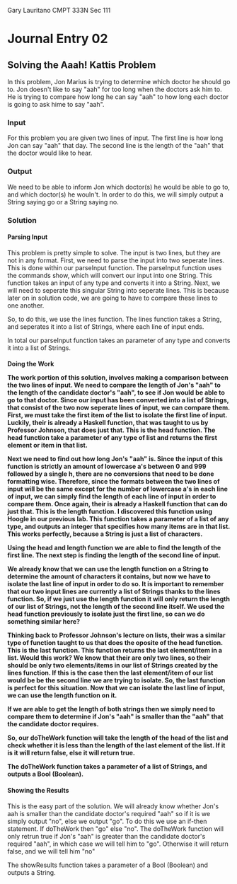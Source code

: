 Gary Lauritano
CMPT 333N Sec 111

<h1>Journal Entry 02</h1>

<h2>Solving the Aaah! Kattis Problem</h2>

In this problem, Jon Marius is trying to determine which doctor he should go to. Jon doesn't like to say "aah" for too long when the doctors ask him to. He is trying to compare how long he can say "aah" to how long each doctor is going to ask hime to say "aah".

<h3>Input</h3> 

For this problem you are given two lines of input. The first line is how long Jon can say "aah" that day. The second line is the length of the "aah" that the doctor would like to hear. 

<h3>Output</h3>

We need to be able to inform Jon which doctor(s) he would be able to go to, and which doctor(s) he wouln't. In order to do this, we will simply output a String saying go or a String saying no. 

<h3>Solution</h3> 

<h4>Parsing Input</h4>

This problem is pretty simple to solve. The input is two lines, but they are not in any format. First, we need to parse the input into two seperate lines. This is done within our parseInput function. The parseInput function uses the commands show, which will convert our input into one String. This function takes an input of any type and converts it into a String. Next, we will need to seperate this singular String into seperate lines. This is because later on in solution code, we are going to have to compare these lines to one another.

So, to do this, we use the lines function. The lines function takes a String, and seperates it into a list of Strings, where each line of input ends. 

In total our parseInput function takes an parameter of any type and converts it into a list of Strings. 

<h4>Doing the Work</4>

The work portion of this solution, involves making a comparison between the two lines of input. We need to compare the length of Jon's "aah" to the length of the candidate doctor's "aah", to see if Jon would be able to go to that doctor. Since our input has been converted into a list of Strings, that consist of the two now seperate lines of input, we can compare them. First, we must take the first item of the list to isolate the first line of input. Luckily, their is already a Haskell function, that was taught to us by Professor Johnson, that does just that. This is the head function. The head function take a parameter of any type of list and returns the first element or item in that list.

Next we need to find out how long Jon's "aah" is. Since the input of this function is strictly an amount of lowercase a's between 0 and 999 followed by a single h, there are no conversions that need to be done formatting wise. Therefore, since the formats between the two lines of input will be the same except for the number of lowercase a's in each line of input, we can simply find the length of each line of input in order to compare them. Once again, their is already a Haskell function that can do just that. This is the length function. I discovered this function using Hoogle in our previous lab. This function takes a parameter of a list of any type, and outputs an integer that specifies how many items are in that list. This works perfectly, because a String is just a list of characters.

Using the head and length function we are able to find the length of the first line. The next step is finding the length of the second line of input.

We already know that we can use the length function on a String to determine the amount of characters it contains, but now we have to isolate the last line of input in order to do so. It is important to remember that our two input lines are currently a list of Strings thanks to the lines function. So, if we just use the length function it will only return the length of our list of Strings, not the length of the second line itself. We used the head function previously to isolate just the first line, so can we do something similar here? 

Thinking back to Professor Johnson's lecture on lists, their was a similar type of function taught to us that does the oposite of the head function. This is the last function. This function returns the last element/item in a list. Would this work? We know that their are only two lines, so their should be only two elements/items in our list of Strings created by the lines function. If this is the case then the last element/item of our list would be be the second line we are trying to isolate. So, the last function is perfect for this situation. Now that we can isolate the last line of input, we can use the length function on it. 

If we are able to get the length of both strings then we simply need to compare them to determine if Jon's "aah" is smaller than the "aah" that the candidate doctor requires.

So, our doTheWork function will take the length of the head of the list and check whether it is less than the length of the last element of the list. If it is it will return false, else it will return true.

The doTheWork function takes a parameter of a list of Strings, and outputs a Bool (Boolean). 

<h4>Showing the Results</h4> 

This is the easy part of the solution. We will already know whether Jon's aah is smaller than the candidate doctor's required "aah" so 
if it is we simply output "no", else we output "go". To do this we use an if-then statement. If doTheWork then "go" else "no". The doTheWork function will only retrun true if Jon's "aah" is greater than the candidate doctor's required "aah", in which case we will tell him to "go". Otherwise it will return false, and we will tell him "no"

The showResults function takes a parameter of a Bool (Boolean) and outputs a String.


